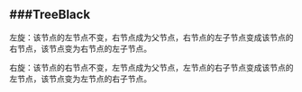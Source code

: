 ###TreeBlack
----

左旋：该节点的左节点不变，右节点成为父节点，右节点的左子节点变成该节点的右节点，该节点变为右节点的左子节点。

右旋：该节点的右节点不变，左节点成为父节点，左节点的右子节点变成该节点的左节点，该节点变为左节点的右子节点。